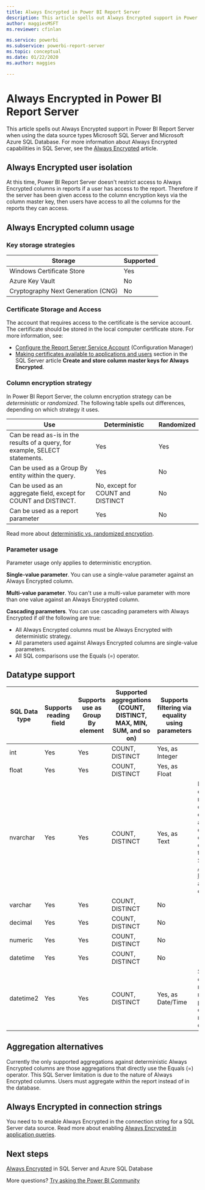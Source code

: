 ```yaml
---
title: Always Encrypted in Power BI Report Server
description: This article spells out Always Encrypted support in Power BI Report Server when using the data source types Microsoft SQL Server and Microsoft Azure SQL Database.
author: maggiesMSFT
ms.reviewer: cfinlan

ms.service: powerbi
ms.subservice: powerbi-report-server
ms.topic: conceptual
ms.date: 01/22/2020
ms.author: maggies

---
```

# Always Encrypted in Power BI Report Server

This article spells out Always Encrypted support in Power BI Report Server when using the data source types Microsoft SQL Server and Microsoft Azure SQL Database. For more information about Always Encrypted capabilities in SQL Server, see the [Always Encrypted](https://docs.microsoft.com/sql/relational-databases/security/encryption/always-encrypted-database-engine) article.

## Always Encrypted user isolation

At this time, Power BI Report Server doesn't restrict access to Always Encrypted columns in reports if a user has access to the report.  Therefore if the server has been given access to the column encryption keys via the column master key, then users have access to all the columns for the reports they can access.

## Always Encrypted column usage

### Key storage strategies

|Storage  |Supported  |
|---------|---------|
|Windows Certificate Store | Yes |
|Azure Key Vault | No |
| Cryptography Next Generation (CNG) | No |

### Certificate Storage and Access

The account that requires access to the certificate is the service account. The certificate should be stored in the local computer certificate store. For more information, see:

- [Configure the Report Server Service Account](https://docs.microsoft.com/sql/reporting-services/install-windows/configure-the-report-server-service-account-ssrs-configuration-manager) (Configuration Manager)
- [Making certificates available to applications and users](https://docs.microsoft.com/sql/relational-databases/security/encryption/create-and-store-column-master-keys-always-encrypted#making-certificates-available-to-applications-and-users) section in the SQL Server article **Create and store column master keys for Always Encrypted**.

### Column encryption strategy

In Power BI Report Server, the column encryption strategy can be *deterministic* or *randomized*. The following table spells out differences, depending on which strategy it uses.

|Use  |Deterministic  |Randomized  |
|---------|---------|---------|
|Can be read as-is in the results of a query, for example, SELECT statements. | Yes  | Yes  |
|Can be used as a Group By entity within the query. | Yes | No |
|Can be used as an aggregate field, except for COUNT and DISTINCT. | No, except for COUNT and DISTINCT | No |
|Can be used as a report parameter | Yes | No |

Read more about [deterministic vs. randomized encryption](https://docs.microsoft.com/sql/relational-databases/security/encryption/always-encrypted-database-engine#selecting--deterministic-or-randomized-encryption).

### Parameter usage

Parameter usage only applies to deterministic encryption.

**Single-value parameter**.  You can use a single-value parameter against an Always Encrypted column.

**Multi-value parameter**. You can't use a multi-value parameter with more than one value against an Always Encrypted column.

**Cascading parameters**. You can use cascading parameters with Always Encrypted if *all* the following are true:

- All Always Encrypted columns must be Always Encrypted with deterministic strategy.
- All parameters used against Always Encrypted columns are single-value parameters.
- All SQL comparisons use the Equals (=) operator.

## Datatype support

| SQL Data type | Supports reading field | Supports use as Group By element | Supported aggregations (COUNT, DISTINCT, MAX, MIN, SUM, and so on) | Supports filtering via equality using parameters | Notes |
| --- | --- | --- | --- | --- | --- |
| int | Yes | Yes | COUNT, DISTINCT | Yes, as Integer |   |
| float | Yes | Yes | COUNT, DISTINCT | Yes, as Float |   |
| nvarchar | Yes | Yes | COUNT, DISTINCT | Yes, as Text | Deterministic encryption must use a column collation with a binary2 sort order for character columns. See the SQL Server [Always Encrypted](https://docs.microsoft.com/sql/relational-databases/security/encryption/always-encrypted-database-engine#selecting--deterministic-or-randomized-encryption) article for details.  |
| varchar | Yes | Yes | COUNT, DISTINCT | No |   |
| decimal | Yes | Yes | COUNT, DISTINCT | No |   |
| numeric | Yes | Yes | COUNT, DISTINCT | No |   |
| datetime | Yes | Yes | COUNT, DISTINCT | No |   |
| datetime2 | Yes | Yes | COUNT, DISTINCT | Yes, as Date/Time | Supported if column has no millisecond precision (in other words, no datetime2(0)) |

## Aggregation alternatives

Currently the only supported aggregations against deterministic Always Encrypted columns are those aggregations that directly use the Equals (=) operator. This SQL Server limitation is due to the nature of Always Encrypted columns. Users must aggregate within the report instead of in the database.

## Always Encrypted in connection strings

You need to to enable Always Encrypted in the connection string for a SQL Server data source. Read more about enabling [Always Encrypted in application queries](https://docs.microsoft.com/sql/relational-databases/security/encryption/develop-using-always-encrypted-with-net-framework-data-provider#enabling-always-encrypted-for-application-queries).

## Next steps

[Always Encrypted](https://docs.microsoft.com/sql/relational-databases/security/encryption/always-encrypted-database-engine) in SQL Server and Azure SQL Database

More questions? [Try asking the Power BI Community](https://community.powerbi.com/)


